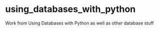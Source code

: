 # using_databases_with_python
Work from Using Databases with Python as well as other database stuff
